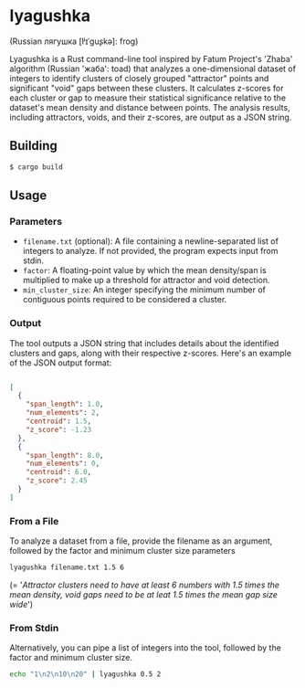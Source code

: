 # lyagushka

(Russian лягушка [lʲɪˈɡuʂkə]: frog)

Lyagushka is a Rust command-line tool inspired by Fatum Project's 'Zhaba' algorithm (Russian 'жаба': toad) that analyzes a one-dimensional dataset of integers to identify clusters of closely grouped "attractor" points and significant "void" gaps between these clusters. It calculates z-scores for each cluster or gap to measure their statistical significance relative to the dataset's mean density and distance between points. The analysis results, including attractors, voids, and their z-scores, are output as a JSON string.

## Building

```sh
$ cargo build
```

## Usage

### Parameters

*  `filename.txt` (optional): A file containing a newline-separated list of integers to analyze. If not provided, the program expects input from stdin.
*  `factor`: A floating-point value by which the mean density/span is multiplied to make up a threshold for attractor and void detection.
*  `min_cluster_size`: An integer specifying the minimum number of contiguous points required to be considered a cluster.

### Output

The tool outputs a JSON string that includes details about the identified clusters and gaps, along with their respective z-scores. Here's an example of the JSON output format:

```json

[
  {
    "span_length": 1.0,
    "num_elements": 2,
    "centroid": 1.5,
    "z_score": -1.23
  },
  {
    "span_length": 8.0,
    "num_elements": 0,
    "centroid": 6.0,
    "z_score": 2.45
  }
]
```

### From a File

To analyze a dataset from a file, provide the filename as an argument, followed by the factor and minimum cluster size parameters
```sh
lyagushka filename.txt 1.5 6
```
(= '*Attractor clusters need to have at least 6 numbers with 1.5 times the mean density, void gaps need to be at leat 1.5 times the mean gap size wide*')

### From Stdin

Alternatively, you can pipe a list of integers into the tool, followed by the factor and minimum cluster size.

```sh
echo "1\n2\n10\n20" | lyagushka 0.5 2
```

